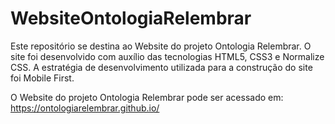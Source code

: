 # WebsiteOntologiaRelembrar

Este repositório se destina ao Website do projeto Ontologia Relembrar. O site foi desenvolvido com auxílio das tecnologias HTML5, CSS3 e Normalize CSS. A estratégia de desenvolvimento utilizada para a construção do site foi Mobile First.

O Website do projeto Ontologia Relembrar pode ser acessado em: https://ontologiarelembrar.github.io/ 

